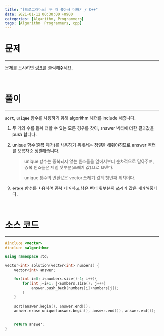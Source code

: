 ```yaml
---
title: "[프로그래머스] 두 개 뽑아서 더하기 / C++"
date: 2021-01-12 00:30:00 +0900
categories: [Algorithm, Programmers]
tags: [Algorithm, Programmers, cpp]
---
```




# **문제**

---



문제를 보시려면 [링크](https://programmers.co.kr/learn/courses/30/lessons/68644)를 클릭해주세요. 

<br/>

# **풀이**

---

**`sort`**, **`unique`** 함수를 사용하기 위해 algorithm 헤더를 include 해줍니다.

1. 두 개의 수를 뽑아 더할 수 있는 모든 경우를 찾아, answer 벡터에 더한 결과값을 push 합니다.

2. unique 함수(중복 제거)를 사용하기 위해서는 정렬을 해줘야하므로 answer 벡터를 오름차순 정렬해줍니다.

   > unique 함수는 중복되지 않는 원소들을 앞에서부터 순차적으로 담아주며, 중복 원소들은 제일 뒷부분(쓰레기 값)으로 보낸다.
   >
   > unique 함수의 반환값은 vector 쓰레기 값의 첫번째 위치이다.

3. erase 함수를 사용하여 중복 제거하고 남은 벡터 뒷부분의 쓰레기 값을 제거해줍니다.





<br/>

# **소스 코드**

---



```c++
#include <vector>
#include <algorithm>

using namespace std;

vector<int> solution(vector<int> numbers) {
    vector<int> answer;
    
    for(int i=0; i<numbers.size()-1; i++){
        for(int j=i+1; j<numbers.size(); j++){
            answer.push_back(numbers[i]+numbers[j]);
        }
    }
    
    sort(answer.begin(), answer.end());
    answer.erase(unique(answer.begin(), answer.end()), answer.end());
  
    
    return answer;
}
```

<br/>

<br/>